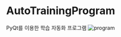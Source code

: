 # AutoTrainingProgram
PyQt를 이용한 학습 자동화 프로그램
![program](https://user-images.githubusercontent.com/39542923/109599857-5601cc00-7b5f-11eb-86a2-2eca8bf58da4.png)
